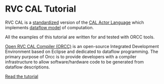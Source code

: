 # RVC CAL Tutorial

RVC CAL is a [standardized](http://www.iso.org/iso/home/store/catalogue_ics/catalogue_detail_ics.htm?csnumber=66155) version of the [CAL Actor Language](http://en.wikipedia.org/wiki/CAL_Actor_Language) which implements [dataflow model](http://en.wikipedia.org/wiki/Dataflow_programming) of computation.

All the examples of this tutorial are written for and tested with ORCC tools.

[Open RVC CAL Compiler (ORCC)](http://orcc.sourceforge.net/) is an open-source Integrated Development Environment based on Eclipse and dedicated to dataflow programming. The primary purpose of Orcc is to provide developers with a compiler infrastructure to allow software/hardware code to be generated from dataflow descriptions.

[Read the tutorial](https://github.com/orcc/rvccaltut/tree/master/net.sf.orcc.tutorial)
